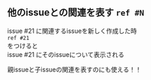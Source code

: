 ## 他のissueとの関連を表す ```ref #N```

issue #21 に関連するissueを新しく作成した時  
```ref #21```  
をつけると  
issue #21 にそのissueについて表示される  

親issueと子issueの関連を表すのにも使える！！  
